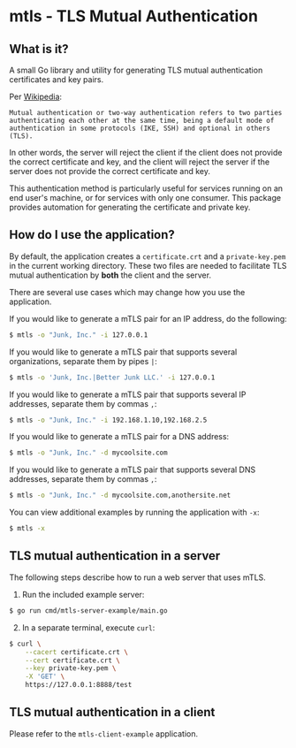 # mtls - TLS Mutual Authentication

## What is it?
A small Go library and utility for generating TLS mutual authentication
certificates and key pairs.

Per [Wikipedia](https://en.wikipedia.org/wiki/Mutual_authentication):
```
Mutual authentication or two-way authentication refers to two parties
authenticating each other at the same time, being a default mode of
authentication in some protocols (IKE, SSH) and optional in others (TLS).
```

In other words, the server will reject the client if the client does not
provide the correct certificate and key, and the client will reject the
server if the server does not provide the correct certificate and key.

This authentication method is particularly useful for services running on an
end user's machine, or for services with only one consumer. This package
provides automation for generating the certificate and private key.

## How do I use the application?
By default, the application creates a `certificate.crt` and a
`private-key.pem` in the current working directory. These two files are
needed to facilitate TLS mutual authentication by **both** the client and
the server.

There are several use cases which may change how you use the application.

If you would like to generate a mTLS pair for an IP address, do the following:
```bash
$ mtls -o "Junk, Inc." -i 127.0.0.1
```

If you would like to generate a mTLS pair that supports several organizations,
separate them by pipes `|`:
```bash
$ mtls -o 'Junk, Inc.|Better Junk LLC.' -i 127.0.0.1
```

If you would like to generate a mTLS pair that supports several IP addresses,
separate them by commas `,`:
```bash
$ mtls -o "Junk, Inc." -i 192.168.1.10,192.168.2.5
```

If you would like to generate a mTLS pair for a DNS address:
```bash
$ mtls -o "Junk, Inc." -d mycoolsite.com
```

If you would like to generate a mTLS pair that supports several DNS addresses,
separate them by commas `,`:
```bash
$ mtls -o "Junk, Inc." -d mycoolsite.com,anothersite.net
```

You can view additional examples by running the application with `-x`:
```bash
$ mtls -x
```

## TLS mutual authentication in a server
The following steps describe how to run a web server that uses mTLS.

1. Run the included example server:
```bash
$ go run cmd/mtls-server-example/main.go
```

2. In a separate terminal, execute `curl`:
```bash
$ curl \
    --cacert certificate.crt \
    --cert certificate.crt \
    --key private-key.pem \
    -X 'GET' \
    https://127.0.0.1:8888/test
```

## TLS mutual authentication in a client
Please refer to the `mtls-client-example` application.
